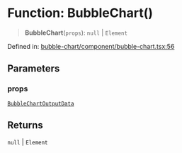 # Function: BubbleChart()

> **BubbleChart**(`props`): `null` \| `Element`

Defined in: [bubble-chart/component/bubble-chart.tsx:56](https://github.com/GeoDaCenter/openassistant/blob/2a93b5036fdb3a9355cf5403bdecfb2525f1d8b3/packages/echarts/src/bubble-chart/component/bubble-chart.tsx#L56)

## Parameters

### props

[`BubbleChartOutputData`](../type-aliases/BubbleChartOutputData.md)

## Returns

`null` \| `Element`
